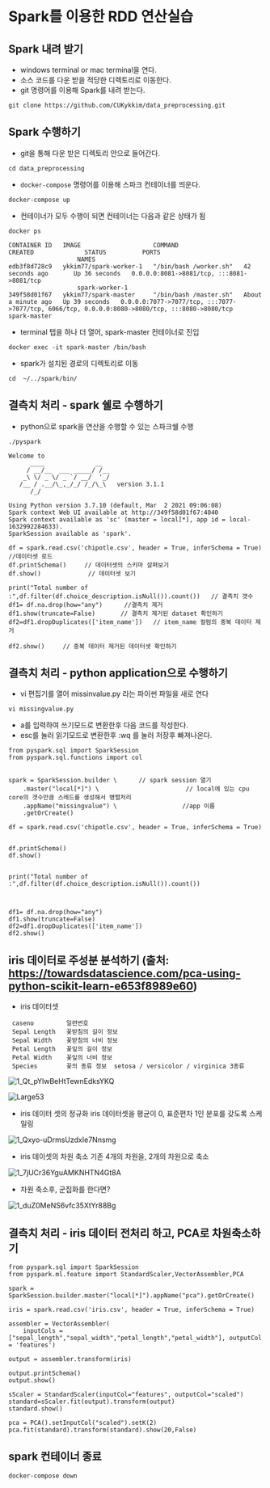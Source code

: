 # Spark를 이용한 RDD 연산실습


## Spark 내려 받기

- windows terminal or mac terminal을 연다. 
- 소스 코드를 다운 받을 적당한 디렉토리로 이동한다.  
- git 명령어를 이용해 Spark를 내려 받는다. 

```
git clone https://github.com/CUKykkim/data_preprocessing.git
```


## Spark 수행하기

- git을 통해 다운 받은 디렉토리 안으로 들어간다. 

```
cd data_preprocessing
```

- `docker-compose` 명령어를 이용해 스파크 컨테이너를 띄운다. 
  
```
docker-compose up
```

- 컨테이너가 모두 수행이 되면 컨테이너는 다음과 같은 상태가 됨

```
docker ps
```

```
CONTAINER ID   IMAGE                    COMMAND                  CREATED              STATUS          PORTS
                   NAMES
edb3f8d728c9   ykkim77/spark-worker-1   "/bin/bash /worker.sh"   42 seconds ago       Up 36 seconds   0.0.0.0:8081->8081/tcp, :::8081->8081/tcp
                   spark-worker-1
349f58d01f67   ykkim77/spark-master     "/bin/bash /master.sh"   About a minute ago   Up 39 seconds   0.0.0.0:7077->7077/tcp, :::7077->7077/tcp, 6066/tcp, 0.0.0.0:8080->8080/tcp, :::8080->8080/tcp   spark-master
```


- terminal 탭을 하나 더 열어, spark-master 컨테이너로 진입

```
docker exec -it spark-master /bin/bash
```

- spark가 설치된 경로의 디렉토리로 이동

```
cd  ~/../spark/bin/
```




## 결측치 처리 - spark 쉘로 수행하기


- python으로 spark을 연산을 수행할 수 있는 스파크쉘 수행

```
./pyspark
```





```
Welcome to
      ____              __
     / __/__  ___ _____/ /__
    _\ \/ _ \/ _ `/ __/  '_/
   /__ / .__/\_,_/_/ /_/\_\   version 3.1.1
      /_/

Using Python version 3.7.10 (default, Mar  2 2021 09:06:08)
Spark context Web UI available at http://349f58d01f67:4040
Spark context available as 'sc' (master = local[*], app id = local-1632992284633).
SparkSession available as 'spark'.
```


```
df = spark.read.csv('chipotle.csv', header = True, inferSchema = True)  //데이터셋 로드
df.printSchema()     // 데이터셋의 스키마 살펴보기
df.show()             // 데이터셋 보기

print("Total number of :",df.filter(df.choice_description.isNull()).count())   // 결측치 갯수
df1= df.na.drop(how="any")      //결측치 제거
df1.show(truncate=False)       // 결측치 제거된 dataset 확인하기
df2=df1.dropDuplicates(['item_name'])   // item_name 컬럼의 중복 데이터 제거

df2.show()     // 중복 데이터 제거된 데이터셋 확인하기

```

## 결측치 처리 - python application으로 수행하기

- vi 편집기를 열어 missinvalue.py 라는 파이썬 파일을 새로 연다

```
vi missingvalue.py
```


- a를 입력하여 쓰기모드로 변환한후 다음 코드를 작성한다. 
- esc를 눌러 읽기모드로 변환한후 :wq 를 눌러 저장후 빠져나온다.

```
from pyspark.sql import SparkSession
from pyspark.sql.functions import col


spark = SparkSession.builder \      // spark session 열기
    .master("local[*]") \                        // local에 있는 cpu core의 갯수만큼 스레드를 생성해서 병렬처리
    .appName("missingvalue") \                  //app 이름
    .getOrCreate()

df = spark.read.csv('chipotle.csv', header = True, inferSchema = True)


df.printSchema()
df.show()


print("Total number of :",df.filter(df.choice_description.isNull()).count())



df1= df.na.drop(how="any")
df1.show(truncate=False)
df2=df1.dropDuplicates(['item_name'])
df2.show()
```

## iris 데이터로 주성분 분석하기   (출처: https://towardsdatascience.com/pca-using-python-scikit-learn-e653f8989e60)

- iris 데이터셋
```
 caseno	        일련번호
 Sepal Length	꽃받침의 길이 정보
 Sepal Width	꽃받침의 너비 정보
 Petal Length	꽃잎의 길이 정보
 Petal Width	꽃잎의 너비 정보  
 Species	    꽃의 종류 정보  setosa / versicolor / virginica 3종류
```

![1_Qt_pYlwBeHtTewnEdksYKQ](./images/1_Qt_pYlwBeHtTewnEdksYKQ.png)

![Large53](./images/Large53.jpg)

- iris 데이터 셋의 정규화
iris 데이터셋을 평균이 0, 표준편차 1인 분포를 갖도록 스케일링


![1_Qxyo-uDrmsUzdxIe7Nnsmg](./images/1_Qxyo-uDrmsUzdxIe7Nnsmg.png)


- iris 데이셋의 차원 축소
기존 4개의 차원을, 2개의 차원으로 축소

![1_7jUCr36YguAMKNHTN4Gt8A](./images/1_7jUCr36YguAMKNHTN4Gt8A.png)



- 차원 축소후, 군집화를 한다면? 

![1_duZ0MeNS6vfc35XtYr88Bg](./images/1_duZ0MeNS6vfc35XtYr88Bg.png)



## 결측치 처리 - iris 데이터 전처리 하고, PCA로 차원축소하기


```
from pyspark.sql import SparkSession
from pyspark.ml.feature import StandardScaler,VectorAssembler,PCA

spark = SparkSession.builder.master("local[*]").appName("pca").getOrCreate()

iris = spark.read.csv('iris.csv', header = True, inferSchema = True)

assembler = VectorAssembler(
    inputCols = ["sepal_length","sepal_width","petal_length","petal_width"], outputCol = 'features')

output = assembler.transform(iris)

output.printSchema()
output.show()

sScaler = StandardScaler(inputCol="features", outputCol="scaled")
standard=sScaler.fit(output).transform(output)
standard.show()

pca = PCA().setInputCol("scaled").setK(2)
pca.fit(standard).transform(standard).show(20,False)
```



## spark 컨테이너 종료

```
docker-compose down
```

